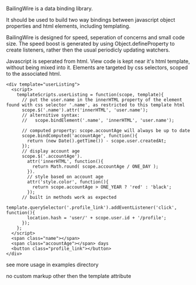 BailingWire is a data binding library.

It should be used to build two way bindings between javascript object properties and html elements, including templating.

BailingWire is designed for speed, seperation of concerns and small code size.
The speed boost is generated by using Object.defineProperty to create listeners, rather then the usual periodicly updating watchers. 

Javascript is seperated from html. View code is kept near it's html template, without being mixed into it. Elements are targeted by css selectors, scoped to the associated html.

```
<div template="userListing">
  <script>
    templateScripts.userListing = function(scope, template){
      // put the user.name in the innerHTML property of the element found with css selector '.name', as restricted to this template html
      scope.$('.name').attr('innerHTML', 'user.name');
      // alternitive syntax:
      //   scope.bindElement('.name', 'innerHTML', 'user.name');
      
      // computed property: scope.accountAge will always be up to date 
      scope.bindComputed('accountAge', function(){
        return (new Date().getTime()) - scope.user.createdAt;
      });
      // display account age
      scope.$('.accountAge').
        attr('innerHTML', function(){
          return Math.round( scope.accountAge / ONE_DAY );
        }).
        // style based on account age
        attr('style.color', function(){
          return scope.accountAge > ONE_YEAR ? 'red' : 'black';
        });
      // built in methods work as expected
      template.querySelector('.profile_link').addEventListener('click', function(){
        location.hash = 'user/' + scope.user.id + '/profile';
      });
    };
  </script>
  <span class="name"></span>
  <span class="accountAge"></span> days
  <button class="profile_link"></button>
</div>
```


see more usage in examples directory


no custom markup other then the template attribute
